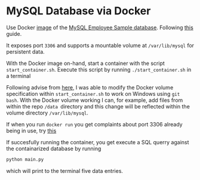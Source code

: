 MySQL Database via Docker
=========================

Use Docker [image](https://hub.docker.com/r/genschsa/mysql-employees) of the [MySQL Employee Sample database](https://dev.mysql.com/doc/employee/en/). Following [this](https://youtu.be/DiQ5Hni6oRI?si=dm8oqyvRsDATMxSC) guide.

It exposes port `3306` and supports a mountable volume at `/var/lib/mysql` for persistent data.

With the Docker image on-hand, start a container with the script `start_container.sh`. Execute this script by running `./start_container.sh` in a terminal

Following advise from [here](https://stackoverflow.com/questions/50608301/docker-mounted-volume-adds-c-to-end-of-windows-path-when-translating-from-linux), I was able to modify the Docker volume specification within `start_container.sh` to work on Windows using `git bash`. With the Docker volume working I can, for example, add files from within the repo `/data `directory and this change will be reflected within the volume directory `/var/lib/mysql`.

If when you run `docker run` you get complaints about port 3306 already being in use, try [this](https://stackoverflow.com/questions/68065284/specified-port-3306-is-already-in-use-when-installing-mysql)

If succesfully running the container, you get execute a SQL querry against the containarized database by running

```python
python main.py
```

which will print to the terminal five data entries.
